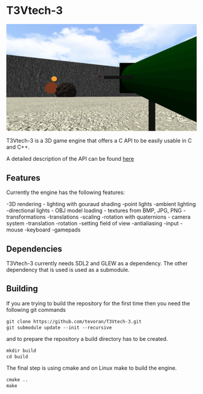 # T3Vtech-3

![alt explosion_in_engine](screenshots/explosion.png "explosion_in_engine")


T3Vtech-3 is a 3D game engine that offers a C API to be easily usable in C and C++. 

A detailed description of the API can be found [here](doc/api.md)

## Features

Currently the engine has the following features:


-3D rendering
	- lighting with gouraud shading
		-point lights
		-ambient lighting
		-directional lights
	- OBJ model loading
	- textures from BMP, JPG, PNG
	- transformations
		-translations
		-scaling
		-rotation with quaternions
	- camera system
		-translation
		-rotation
		-setting field of view
-antialiasing
-input
	-mouse
	-keyboard
	-gamepads

## Dependencies

T3Vtech-3 currently needs SDL2 and GLEW as a dependency. The other dependency that is used is used as a submodule.

## Building

If you are trying to build the repository for the first time then you need the following git commands

```
git clone https://github.com/tevoran/T3Vtech-3.git
git submodule update --init --recursive
```

and to prepare the repository a build directory has to be created.

```
mkdir build
cd build
```

The final step is using cmake and on Linux make to build the 
engine.

```
cmake ..
make
```


